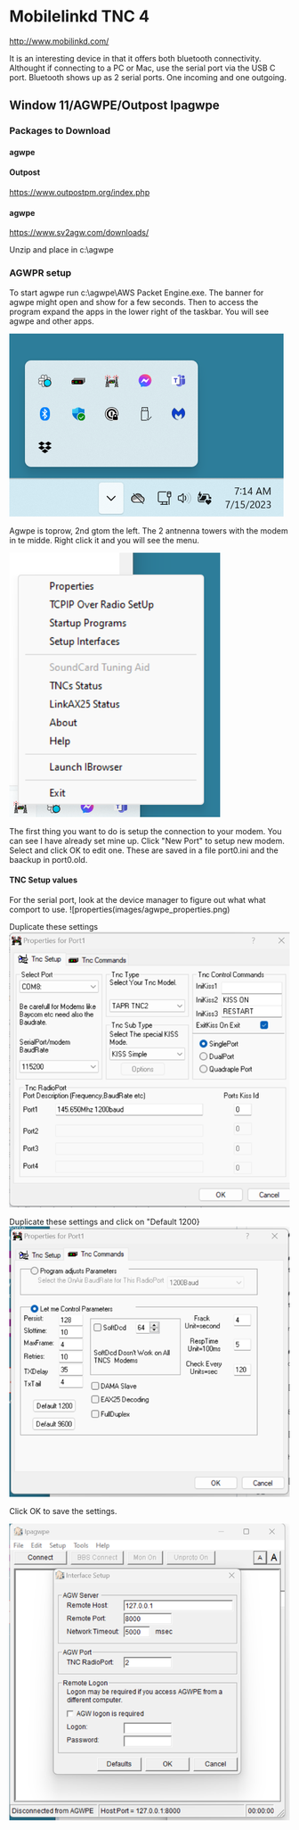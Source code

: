 # Mobilelinkd TNC 4
http://www.mobilinkd.com/

It is an interesting device in that it offers both bluetooth connectivity. Althought if connecting to a PC or Mac, use the serial port via the USB C port.  Bluetooth shows up as 2 serial ports.  One incoming and one outgoing.

## Window 11/AGWPE/Outpost Ipagwpe
### Packages to Download

#### agwpe

#### Outpost
https://www.outpostpm.org/index.php

#### agwpe
https://www.sv2agw.com/downloads/

Unzip and place in c:\agwpe

### AGWPR setup
To start agwpe run c:\agwpe\AWS Packet Engine.exe.  The banner for agwpe might open and show for a few seconds. Then to access the program expand the apps in the lower right of the taskbar. You will see agwpe and other apps.

![icon pane](images/App_list2.png)

Agwpe is toprow, 2nd gtom the left.  The 2 antnenna towers with the modem in te midde. Right click it and you will see the menu.

![menu](images/agwpemenu.png)

The first thing you want to do is setup the connection to your modem. You can see I have already set mine up. Click "New Port" to setup  new modem.  Select and click OK to edit one. These are saved in a file port0.ini and the baackup in port0.old.

#### TNC Setup values
For the serial port, look at the device manager to figure out what what comport to use.
![properties(images/agwpe_properties.png)

Duplicate these settings
![portsetup](images/agwpe_portsetup.png)

Duplicate these settings and click on "Default 1200}
![tnc commands](images/agwpe_tnc_commands.png)

Click OK to save the settings.

![outpost setup](images/outpost-setup.png)

